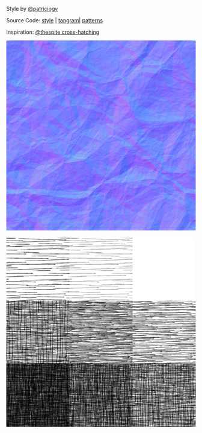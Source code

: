 Style by [@patriciogv](https://twitter.com/patriciogv)

Source Code: [style](https://github.com/patriciogonzalezvivo/tangram-sandbox/blob/gh-pages/styles/crosshatch.yaml) | [tangram](https://github.com/tangrams/tangram)| [patterns](http://tangrams.github.io/ProceduralTextures/)

Inspiration: [@thespite cross-hatching](http://www.clicktorelease.com/code/cross-hatching/)

[![Normal map](imgs/normal-0031.jpg)](code.html#shaders/normalmap.frag&imgs/normal-0031.jpg)

[ ![Lookup Croos Hatch table](imgs/hatch-0002.png) ](code.html#shaders/crosshatch.frag&imgs/hatch-0002.png)